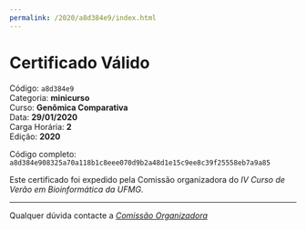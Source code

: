 ```yaml
---
permalink: /2020/a8d384e9/index.html
---
```


# Certificado Válido

Código: `a8d384e9`<br>
Categoria: **minicurso**<br>
Curso: **Genômica Comparativa**<br>
Data: **29/01/2020**<br>
Carga Horária: **2**<br>
Edição: **2020**<br>


Código completo: `a8d384e908325a70a118b1c8eee070d9b2a48d1e15c9ee8c39f25558eb7a9a85`


Este certificado foi expedido pela Comissão organizadora do *IV Curso de Verão em Bioinformática da UFMG*.

----

Qualquer dúvida contacte a [_Comissão Organizadora_](<mailto:cursobioinfoufmg@gmail.com$subject=[Certificados]>)

